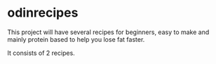 # odinrecipes
This project will have several recipes for beginners, easy to make and mainly protein based to help you lose fat faster.

It consists of 2 recipes.
